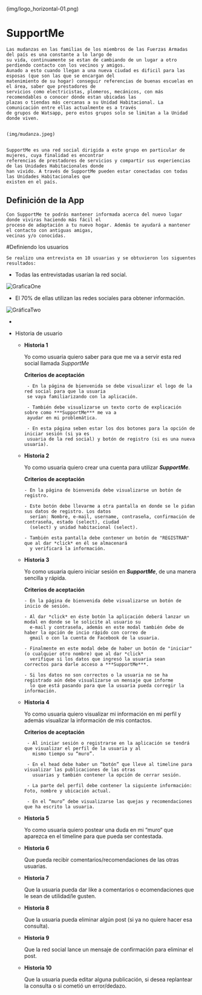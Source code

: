 (img/logo_horizontal-01.png)

# SupportMe 

    Las mudanzas en las familias de los miembros de las Fuerzas Armadas del país es una constante a lo largo de 
    su vida, continuamente se estan de cambiando de un lugar a otro perdiendo contacto con los vecinos y amigos. 
    Aunado a esto cuando llegan a una nueva ciudad es dificil para las esposas (que son las que se encargan del 
    matenimiento de su hogar) conseguir referencias de buenas escuelas en el área, saber que prestadores de 
    servicios como electricistas, plomeros, mecánicos, con más recomendables o conocer dónde estan ubicadas las 
    plazas o tiendas más cercanas a su Unidad Habitacional. La comunicación entre ellas actualmente es a través 
    de grupos de Watsapp, pero estos grupos solo se limitan a la Unidad donde viven.

    
    (img/mudanza.jpeg)


    SupportMe es una red social dirigida a este grupo en particular de mujeres, cuya finalidad es encontrar 
    referencias de prestadores de servicios y compartir sus experiencias de las Unidades Habitacionales donde
    han vivido. A través de SupportMe pueden estar conectadas con todas las Unidades Habitacionales que 
    existen en el país.

## Definición de la App

    Con SupportMe te podrás mantener informada acerca del nuevo lugar donde viviras haciendo más fácil el 
    proceso de adaptación a tu nuevo hogar. Además te ayudará a mantener el contacto con antiguas amigas, 
    vecinas y/o conocidas.

#Definiendo los usuarios

    Se realizo una entrevista en 10 usuarias y se obtuvieron los siguentes resultados:

  - Todas las entrevistadas usarían la red social.

  ![GraficaOne]()

  -  El 70% de ellas utilizan las redes sociales para obtener información.

  ![GráficaTwo](img/grafica1)

  - 

- Historia de usuario

    - **Historia 1**

       Yo como usuaria quiero saber para que me va a servir esta red social llamada *SupportMe*

        **Criterios de aceptación**
 
           - En la página de bienvenida se debe visualizar el logo de la red social para que la usuaria 
           se vaya familiarizando con la aplicación.

           - También debe visualizarse un texto corto de explicación sobre como ***SupportMe*** me va a 
           ayudar en mi problemática.

           - En esta página seben estar los dos botones para la opción de iniciar sesión (si ya es 
           usuaria de la red social) y botón de registro (si es una nueva usuaria).

    - **Historia 2**

       Yo como usuaria quiero crear una cuenta para utilizar ***SupportMe***.

        **Criterios de aceptación**
    
          - En la página de bienvenida debe visualizarse un botón de registro.

          - Este botón debe llevarme a otra pantalla en donde se le pidan sus datos de registro. Los datos 
            serían: Nombre, e-mail, username, contraseña, confirmación de contraseña, estado (select), ciudad
            (select) y unidad habitacional (select).

          - También esta pantalla debe contener un botón de "REGISTRAR" que al dar *click* en él se almacenará
            y verificará la información.

    - **Historia 3**

       Yo como usuaria quiero iniciar sesión en ***SupportMe***, de una manera sencilla y rápida.

        **Criterios de aceptación**

          - En la página de bienvenida debe visualizarse un botón de inicio de sesión.

          - Al dar *click* en éste botón la aplicación deberá lanzar un modal en donde se le solicite al usuario su 
            e-mail y contraseña, además en este modal también debe de haber la opción de incio rápido con correo de 
            gmail o con la cuenta de Facebook de la usuaria.

          - Finalmente en este modal debe de haber un botón de "iniciar" (o cualquier otro nombre) que al dar *click* 
            verifique si los datos que ingresó la usuaria sean   correctos para darle acceso a ***SupportMe***.

          - Si los datos no son correctos o la usuaria no se ha registrado aún debe visualizarse un mensaje que informe 
            lo que está pasando para que la usuaria pueda corregir la información.

    - **Historia 4**

       Yo como usuaria quiero visualizar mi información en mi perfil y además visualizar la información de mis contactos.

         **Criterios de aceptación**

           - Al iniciar sesión o registrarse en la aplicación se tendrá que visualizar el perfil de la usuaria y al
             mismo tiempo su “muro”.

           - En el head debe haber un “botón” que lleve al timeline para visualizar las publicaciones de las otras 
             usuarias y también contener la opción de cerrar sesión.

           - La parte del perfil debe contener la siguiente información: Foto, nombre y ubicación actual.

           - En el “muro” debe visualizarse las quejas y recomendaciones que ha escrito la usuaria.

    - **Historia 5**

       Yo como usuaria quiero postear una duda en mi “muro“ que aparezca en el timeline para que pueda ser contestada.

    - **Historia 6**

       Que pueda recibir comentarios/recomendaciones de las otras usuarias.

    - **Historia 7**

       Que la usuaria pueda dar like a comentarios o ecomendaciones que le sean de utilidad/le gusten.

    - **Historia 8**

	     Que la usuaria pueda eliminar algún post (si ya no quiere hacer esa consulta).

    - **Historia 9**

       Que la red social lance un mensaje de confirmación para eliminar el post.

    - **Historia 10**

       Que la usuaria pueda editar alguna publicación, si desea replantear la consulta o si cometió un error/dedazo.







